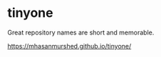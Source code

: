 # tinyone
Great repository names are short and memorable.


https://mhasanmurshed.github.io/tinyone/
